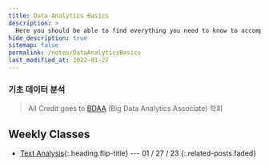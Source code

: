 ```yaml
---
title: Data Analytics Basics
description: >
  Here you should be able to find everything you need to know to accomplish the most common tasks when blogging with Hydejack.
hide_description: true
sitemap: false
permalink: /notes/DataAnalyticsBasics
last_modified_at: 2022-01-27
---
```


### 기초 데이터 분석

> All Credit goes to [BDAA](https://www.instagram.com/official.bdaa/) (Big Data Analytics Associate) 학회

## Weekly Classes

- [Text Analysis]{:.heading.flip-title} --- 01 / 27 / 23
{:.related-posts.faded}

[Text Analysis]: ./_posts/2023-01-15-TextAnalysis.md
